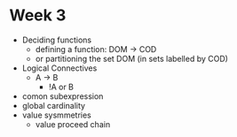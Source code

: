 # Week 3
+ Deciding functions
    * defining a function: DOM -> COD
    * or partitioning the set DOM (in sets labelled by COD)
+ Logical Connectives
    * A -> B
        - !A or B
+ comon subexpression
+ global cardinality
+ value sysmmetries
    * value proceed chain